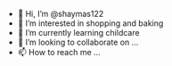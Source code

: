 - 👋 Hi, I’m @shaymas122
- 👀 I’m interested in shopping and baking
- 🌱 I’m currently learning childcare
- 💞️ I’m looking to collaborate on ...
- 📫 How to reach me ...

<!---
shaymas122/shaymas122 is a ✨ special ✨ repository because its `README.md` (this file) appears on your GitHub profile.
You can click the Preview link to take a look at your changes.
--->
